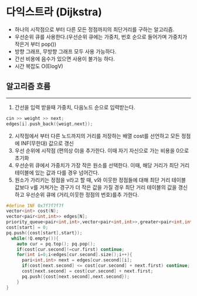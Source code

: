 # 다익스트라 (Dijkstra)
- 하나의 시작점으로 부터 다른 모든 정점까지의 최단거리를 구하는 알고리즘.
- 우선순위 큐를 사용한다.(우선순위 큐에는 가중치, 번호 순으로 들어가며 가중치가 작은거 부터 pop())
- 방향 그래프, 무방향 그래프 모두 사용 가능하다.
- 간선 비용에 음수가 있으면 사용이 불가능 하다.
- 시간 복잡도 O(ElogV)

## 알고리즘 흐름
---
1. 간선을 입력 받을때 가중치, 다음노드 순으로 입력받는다.
  ```c++
  cin >> weight >> next;
  edges[i].push_back({weigt,next});
  ```
2. 시작점에서 부터 다른 노드까지의 거리를 저장하는 배열 cost를 선언하고 모든 정점에 INF(무한대) 값으로 갱신
3. 우선 순위에 시작점 (편의상 0)을 추가한다. 이때 자기 자신으로 가는 비용을 0으로 초기화 
3. 우선순위 큐에서 가중치가 가장 작은 원소를 선택한다. 이때, 해당 거리가 최단 거리 테이블에 있는 값과 다를 경우 넘어간다.
4. 원소가 가리키는 정점을 v라고 할 때, v와 이웃한 정점들에 대해 최단 거리 테이블 값보다 v를 거쳐가는 경구가 더 작은 값을
  가질 경우 최단 거리 테이블의 값을 갱신하고 우선순위 큐에 (거리,이웃한 정점의 번호)를추 가한다.
```c++
#define INF 0x7f7f7f7f
vector<int> cost(N);
vector<pair<int,int>> edges[N];
priority_queue<pair<int,int>,vector<pair<int,int>>,greater<pair<int,int>>> pq;
cost[start] = 0;
pq.push({cost[start],start});
  while(!Q.empty()){
    auto cur = pq.top(); pq.pop();
    if(cost[cur.second]!=cur.first) continue;
    for(int i=0;i<edges[cur.second].size();i++){
      pari<int,int> next = edges[cur.second][i];
      if(cost[next.second] <= cost[cur.second] + next.first) continue;
      cost[next.second] = cost[cur.second] + next.first;
      pq.push({cost[next.second],next.second});
    }
}
```
